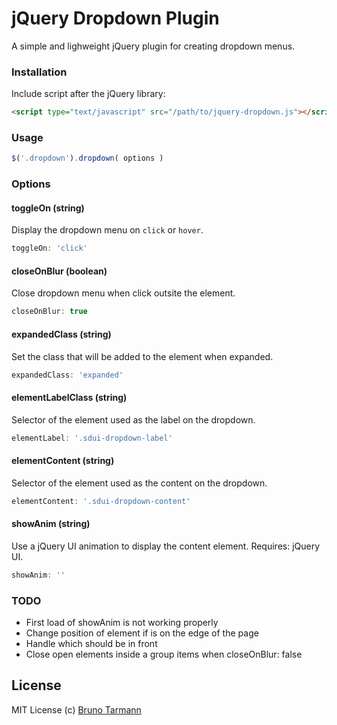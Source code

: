 # jQuery Dropdown Plugin

A simple and lighweight jQuery plugin for creating dropdown menus.

### Installation

Include script after the jQuery library:

```html
<script type="text/javascript" src="/path/to/jquery-dropdown.js"></script>
```

### Usage

```js
$('.dropdown').dropdown( options )
```

### Options

#### toggleOn (string)

Display the dropdown menu on `click` or `hover`.

```js
toggleOn: 'click'
```

#### closeOnBlur (boolean)

Close dropdown menu when click outsite the element.

```js
closeOnBlur: true
```

#### expandedClass (string)

Set the class that will be added to the element when expanded.

```js
expandedClass: 'expanded'
```

#### elementLabelClass (string)

Selector of the element used as the label on the dropdown.

```js
elementLabel: '.sdui-dropdown-label'
```

#### elementContent (string)

Selector of the element used as the content on the dropdown.

```js
elementContent: '.sdui-dropdown-content'
```

#### showAnim (string)

Use a jQuery UI animation to display the content element. Requires: jQuery UI.

```js
showAnim: ''
```

### TODO

* First load of showAnim is not working properly
* Change position of element if is on the edge of the page
* Handle which should be in front 
* Close open elements inside a group items when closeOnBlur: false

## License

MIT License
(c) [Bruno Tarmann](http://tarmann.com.br)